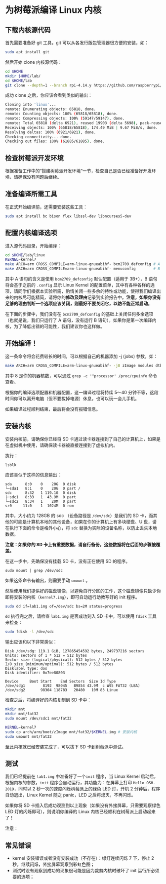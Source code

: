 # 为树莓派编译 Linux 内核

## 下载内核源代码

首先需要准备好 git 工具，git 可以从各发行版包管理器很方便的安装，如：

```bash
sudo apt install git
```

然后开始 clone 内核源代码：

```bash
cd $HOME
mkdir $HOME/lab/
cd $HOME/lab
git clone --depth=1 --branch rpi-4.14.y https://github.com/raspberrypi/linux
```

成功 clone 之后，你应该会看到类似的输出：

```bash
Cloning into 'linux'...
remote: Enumerating objects: 65818, done.
remote: Counting objects: 100% (65818/65818), done.
remote: Compressing objects: 100% (59147/59147), done.
remote: Total 65818 (delta 6921), reused 19903 (delta 5698), pack-reused 0
Receiving objects: 100% (65818/65818), 174.49 MiB | 9.67 MiB/s, done.
Resolving deltas: 100% (6921/6921), done.
Checking connectivity... done.
Checking out files: 100% (61885/61885), done.
```

## 检查树莓派开发环境

根据准备工作中的“搭建树莓派开发环境”一节，检查自己是否已经准备好开发环境，请确保没有问题后继续。

## 准备编译所需工具

在正式开始编译前，还需要安装这些工具：

```bash
sudo apt install bc bison flex libssl-dev libncurses5-dev
```

## 配置内核编译选项

进入源代码目录，开始编译：

```bash
cd $HOME/lab/linux
KERNEL=kernel7
make ARCH=arm CROSS_COMPILE=arm-linux-gnueabihf- bcm2709_defconfig # A
make ARCH=arm CROSS_COMPILE=arm-linux-gnueabihf- menuconfig        # B
```

其中 A 语句的含义是使用 `bcm2709_defconfig` 默认配置（适用于 3B+），B 语句将会基于之前的 `.config` 显示 Linux Kernel 的配置菜单，其中有各种各样的选项，请同学们根据本实验所需，酌情关闭一些多余的特性或功能，使得我们编译出来的内核尽可能精简，请将你的**修改及理由**记录到实验报告中。**注意，如果你没有足够的理由判断一个选项应该关闭，则最好不要关闭它，以防不能正常启动**。

在下面的步骤中，我们没有在 `bcm2709_defconfig` 的基础上关闭任何多余选项（也就是说，我们只运行了 A 语句，没有运行 B 语句），如果你是第一次编译内核，为了降低出错的可能性，我们建议你也这样做。

## 开始编译！

这一条命令将会花费较长的时间，可以根据自己的机器添加 -j (jobs) 参数，如：

```bash
make ARCH=arm CROSS_COMPILE=arm-linux-gnueabihf- -j8 zImage modules dtbs
```

其中 8 是你的机器核数，可以通过 `grep -c '^processor' /proc/cpuinfo` 命令查看。

根据你的编译选项配置和机器配置，这一编译过程将持续 5～40 分钟不等，这段时间你可以离开电脑（但不要拔掉电源）休息，也可以玩一会儿手机。

如果编译过程顺利结束，最后将会没有报错信息。

## 安装内核

安装内核前，请确保你已经将 SD 卡通过读卡器连接到了自己的计算机上，如果是在虚拟机中使用，请确保读卡器被直接连接到了虚拟机内。

执行：

```
lsblk
```

应该类似于这样的信息输出：

```
sda      8:0    0    20G  0 disk
└─sda1   8:1    0    20G  0 part /
sdc      8:32   1 119.1G  0 disk
├─sdc1   8:33   1  43.9M  0 part
└─sdc2   8:34   1    20M  0 part
sr0     11:0    1  1024M  0 rom
```

其中，大小约为 128GB 的 sdc （设备路径是 `/dev/sdc`）是我们的 SD 卡，而其他的可能是计算机本地的其他设备，如果在你的计算机上有多块硬盘、U 盘，请在执行下面的命令是格外小心，将 `sdc` 替换为实际的设备名称，以防止丢失本地数据。

**注意：如果你的 SD 卡上有重要数据，请自行备份，这些数据将在后面的步骤被覆盖。**

在这一步中，先确保没有挂载 SD 卡，没有正在使用 SD 的程序。

```
sudo mount | grep /dev/sdc
```

如果这条命令有输出，则需要手动 `umount` 。

然后使用我们提供好的磁盘镜像，以避免自行分区的工作，这个磁盘镜像只缺少你即将安装的内核（`kernel7.img`），即可自动运行助教写好的 init 程序。

```bash
sudo dd if=lab1.img of=/dev/sdc bs=2M status=progress
```

`dd` 执行完之后，请检查  `lab1.img`  是否成功刻入 SD 卡中，可以使用 `fdisk` 工具来检查：

```bash
sudo fdisk -l /dev/sdc
```

输出应该和以下非常类似：

```
Disk /dev/sdg: 119.1 GiB, 127865454592 bytes, 249737216 sectors
Units: sectors of 1 * 512 = 512 bytes
Sector size (logical/physical): 512 bytes / 512 bytes
I/O size (minimum/optimal): 512 bytes / 512 bytes
Disklabel type: dos
Disk identifier: 0x7ee80803

Device     Boot Start    End Sectors  Size Id Type
/dev/sdg1        8192  98045   89854 43.9M  c W95 FAT32 (LBA)
/dev/sdg2       98304 118783   20480   10M 83 Linux
```

检查之后，将编译好的内核复制到 SD 卡中：

```bash
mkdir mnt
mkdir mnt/fat32
sudo mount /dev/sdc1 mnt/fat32

KERNEL=kernel7
sudo cp arch/arm/boot/zImage mnt/fat32/$KERNEL.img # 安装内核
sudo umount mnt/fat32
```

至此内核就已经安装完成了，可以拔下 SD 卡到树莓派中测试。

## 测试

我们已经提前在 `lab1.img` 中准备好了一个`init` 程序，当 Linux Kernel 启动后，根据内核的参数，`init` 程序会自动运行，其功能为：在屏幕上打印 `Hello OSH-2019`，同时以 2 秒一次的速度闪烁树莓派上的绿色 LED 灯，开机 2 分钟后，程序自动退出，Linux Kernel 随之 panic，LED 之后将熄灭，不再闪烁。

如果你将 SD 卡插入后成功观测到以上现象（如果没有外接屏幕，只需要观察绿色 LED 灯的闪烁即可），则说明你编译的 Linux 内核已经顺利在树莓派上启动起来了！

注意：

## 常见错误

- kernel 安装错误或者没有安装成功（不存在）：绿灯连续闪烁 7 下，停止 2 秒，继续闪烁，外接屏幕观察到彩虹色图；
- 测试时没有观察到成功的现象很可能是因为裁剪内核时破坏了 init 运行所必须要的选项；